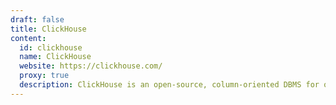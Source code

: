 ```yaml
---
draft: false
title: ClickHouse
content:
  id: clickhouse
  name: ClickHouse
  website: https://clickhouse.com/
  proxy: true
  description: ClickHouse is an open-source, column-oriented DBMS for online analytical processing.
---
```

